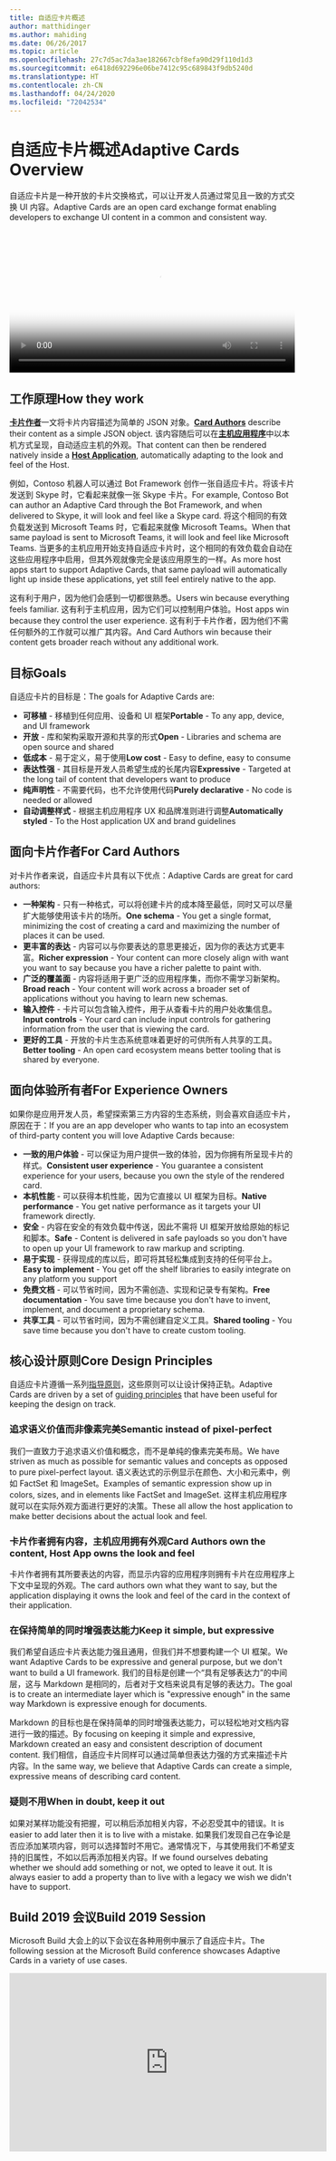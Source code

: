 ```yaml
---
title: 自适应卡片概述
author: matthidinger
ms.author: mahiding
ms.date: 06/26/2017
ms.topic: article
ms.openlocfilehash: 27c7d5ac7da3ae182667cbf8efa90d29f110d1d3
ms.sourcegitcommit: e6418d692296e06be7412c95c689843f9db5240d
ms.translationtype: HT
ms.contentlocale: zh-CN
ms.lasthandoff: 04/24/2020
ms.locfileid: "72042534"
---
```

# <a name="adaptive-cards-overview"></a><span data-ttu-id="074b3-102">自适应卡片概述</span><span class="sxs-lookup"><span data-stu-id="074b3-102">Adaptive Cards Overview</span></span> 

<span data-ttu-id="074b3-103">自适应卡片是一种开放的卡片交换格式，可以让开发人员通过常见且一致的方式交换 UI 内容。</span><span class="sxs-lookup"><span data-stu-id="074b3-103">Adaptive Cards are an open card exchange format enabling developers to exchange UI content in a common and consistent way.</span></span>

<video controls width="100%" poster="./content/videoposter.png">
    <source src="https://adaptivecardsblob.blob.core.windows.net/assets/AdaptiveCardsOverviewVideo.mp4" type="video/mp4">
</video>

## <a name="how-they-work"></a><span data-ttu-id="074b3-104">工作原理</span><span class="sxs-lookup"><span data-stu-id="074b3-104">How they work</span></span>

<span data-ttu-id="074b3-105">[**卡片作者**](authoring-cards/getting-started.md)一文将卡片内容描述为简单的 JSON 对象。</span><span class="sxs-lookup"><span data-stu-id="074b3-105">[**Card Authors**](authoring-cards/getting-started.md) describe their content as a simple JSON object.</span></span> <span data-ttu-id="074b3-106">该内容随后可以在[**主机应用程序**](rendering-cards/getting-started.md)中以本机方式呈现，自动适应主机的外观。</span><span class="sxs-lookup"><span data-stu-id="074b3-106">That content can then be rendered natively inside a [**Host Application**](rendering-cards/getting-started.md), automatically adapting to the look and feel of the Host.</span></span>

<span data-ttu-id="074b3-107">例如，Contoso 机器人可以通过 Bot Framework 创作一张自适应卡片。将该卡片发送到 Skype 时，它看起来就像一张 Skype 卡片。</span><span class="sxs-lookup"><span data-stu-id="074b3-107">For example, Contoso Bot can author an Adaptive Card through the Bot Framework, and when delivered to Skype, it will look and feel like a Skype card.</span></span> <span data-ttu-id="074b3-108">将这个相同的有效负载发送到 Microsoft Teams 时，它看起来就像 Microsoft Teams。</span><span class="sxs-lookup"><span data-stu-id="074b3-108">When that same payload is sent to Microsoft Teams, it will look and feel like Microsoft Teams.</span></span> <span data-ttu-id="074b3-109">当更多的主机应用开始支持自适应卡片时，这个相同的有效负载会自动在这些应用程序中启用，但其外观就像完全是该应用原生的一样。</span><span class="sxs-lookup"><span data-stu-id="074b3-109">As more host apps start to support Adaptive Cards, that same payload will automatically light up inside these applications, yet still feel entirely native to the app.</span></span>

<span data-ttu-id="074b3-110">这有利于用户，因为他们会感到一切都很熟悉。</span><span class="sxs-lookup"><span data-stu-id="074b3-110">Users win because everything feels familiar.</span></span> <span data-ttu-id="074b3-111">这有利于主机应用，因为它们可以控制用户体验。</span><span class="sxs-lookup"><span data-stu-id="074b3-111">Host apps win because they control the user experience.</span></span> <span data-ttu-id="074b3-112">这有利于卡片作者，因为他们不需任何额外的工作就可以推广其内容。</span><span class="sxs-lookup"><span data-stu-id="074b3-112">And Card Authors win because their content gets broader reach without any additional work.</span></span>

## <a name="goals"></a><span data-ttu-id="074b3-113">目标</span><span class="sxs-lookup"><span data-stu-id="074b3-113">Goals</span></span> 

<span data-ttu-id="074b3-114">自适应卡片的目标是：</span><span class="sxs-lookup"><span data-stu-id="074b3-114">The goals for Adaptive Cards are:</span></span>

* <span data-ttu-id="074b3-115">**可移植** - 移植到任何应用、设备和 UI 框架</span><span class="sxs-lookup"><span data-stu-id="074b3-115">**Portable** - To any app, device, and UI framework</span></span>
* <span data-ttu-id="074b3-116">**开放** - 库和架构采取开源和共享的形式</span><span class="sxs-lookup"><span data-stu-id="074b3-116">**Open** - Libraries and schema are open source and shared</span></span>
* <span data-ttu-id="074b3-117">**低成本** - 易于定义，易于使用</span><span class="sxs-lookup"><span data-stu-id="074b3-117">**Low cost** - Easy to define, easy to consume</span></span>
* <span data-ttu-id="074b3-118">**表达性强** - 其目标是开发人员希望生成的长尾内容</span><span class="sxs-lookup"><span data-stu-id="074b3-118">**Expressive** - Targeted at the long tail of content that developers want to produce</span></span>
* <span data-ttu-id="074b3-119">**纯声明性** - 不需要代码，也不允许使用代码</span><span class="sxs-lookup"><span data-stu-id="074b3-119">**Purely declarative** - No code is needed or allowed</span></span>
* <span data-ttu-id="074b3-120">**自动调整样式** - 根据主机应用程序 UX 和品牌准则进行调整</span><span class="sxs-lookup"><span data-stu-id="074b3-120">**Automatically styled** - To the Host application UX and brand guidelines</span></span>

## <a name="for-card-authors"></a><span data-ttu-id="074b3-121">面向卡片作者</span><span class="sxs-lookup"><span data-stu-id="074b3-121">For Card Authors</span></span>
<span data-ttu-id="074b3-122">对卡片作者来说，自适应卡片具有以下优点：</span><span class="sxs-lookup"><span data-stu-id="074b3-122">Adaptive Cards are great for card authors:</span></span>

* <span data-ttu-id="074b3-123">**一种架构** - 只有一种格式，可以将创建卡片的成本降至最低，同时又可以尽量扩大能够使用该卡片的场所。</span><span class="sxs-lookup"><span data-stu-id="074b3-123">**One schema** - You get a single format, minimizing the cost of creating a card and maximizing the number of places it can be used.</span></span>
* <span data-ttu-id="074b3-124">**更丰富的表达** - 内容可以与你要表达的意思更接近，因为你的表达方式更丰富。</span><span class="sxs-lookup"><span data-stu-id="074b3-124">**Richer expression** - Your content can more closely align with want you want to say because you have a richer palette to paint with.</span></span>
* <span data-ttu-id="074b3-125">**广泛的覆盖面** - 内容将适用于更广泛的应用程序集，而你不需学习新架构。</span><span class="sxs-lookup"><span data-stu-id="074b3-125">**Broad reach** - Your content will work across a broader set of applications without you having to learn new schemas.</span></span>
* <span data-ttu-id="074b3-126">**输入控件** - 卡片可以包含输入控件，用于从查看卡片的用户处收集信息。</span><span class="sxs-lookup"><span data-stu-id="074b3-126">**Input controls** - Your card can include input controls for gathering information from the user that is viewing the card.</span></span>
* <span data-ttu-id="074b3-127">**更好的工具** - 开放的卡片生态系统意味着更好的可供所有人共享的工具。</span><span class="sxs-lookup"><span data-stu-id="074b3-127">**Better tooling** - An open card ecosystem means better tooling that is shared by everyone.</span></span>

## <a name="for-experience-owners"></a><span data-ttu-id="074b3-128">面向体验所有者</span><span class="sxs-lookup"><span data-stu-id="074b3-128">For Experience Owners</span></span>
<span data-ttu-id="074b3-129">如果你是应用开发人员，希望探索第三方内容的生态系统，则会喜欢自适应卡片，原因在于：</span><span class="sxs-lookup"><span data-stu-id="074b3-129">If you are an app developer who wants to tap into an ecosystem of third-party content you will love Adaptive Cards because:</span></span>

* <span data-ttu-id="074b3-130">**一致的用户体验** - 可以保证为用户提供一致的体验，因为你拥有所呈现卡片的样式。</span><span class="sxs-lookup"><span data-stu-id="074b3-130">**Consistent user experience** - You guarantee a consistent experience for your users, because you own the style of the rendered card.</span></span>
* <span data-ttu-id="074b3-131">**本机性能** - 可以获得本机性能，因为它直接以 UI 框架为目标。</span><span class="sxs-lookup"><span data-stu-id="074b3-131">**Native performance** - You get native performance as it targets your UI framework directly.</span></span>
* <span data-ttu-id="074b3-132">**安全** - 内容在安全的有效负载中传送，因此不需将 UI 框架开放给原始的标记和脚本。</span><span class="sxs-lookup"><span data-stu-id="074b3-132">**Safe** - Content is delivered in safe payloads so you don't have to open up your UI framework to raw markup and scripting.</span></span>
* <span data-ttu-id="074b3-133">**易于实现** - 获得现成的库以后，即可将其轻松集成到支持的任何平台上。</span><span class="sxs-lookup"><span data-stu-id="074b3-133">**Easy to implement** - You get off the shelf libraries to easily integrate on any platform you support</span></span> 
* <span data-ttu-id="074b3-134">**免费文档** - 可以节省时间，因为不需创造、实现和记录专有架构。</span><span class="sxs-lookup"><span data-stu-id="074b3-134">**Free documentation** - You save time because you don't have to invent, implement, and document a proprietary schema.</span></span>
* <span data-ttu-id="074b3-135">**共享工具** - 可以节省时间，因为不需创建自定义工具。</span><span class="sxs-lookup"><span data-stu-id="074b3-135">**Shared tooling** - You save time because you don't have to create custom tooling.</span></span>

## <a name="core-design-principles"></a><span data-ttu-id="074b3-136">核心设计原则</span><span class="sxs-lookup"><span data-stu-id="074b3-136">Core Design Principles</span></span> 

<span data-ttu-id="074b3-137">自适应卡片遵循一系列[指导原则](resources/principles.md)，这些原则可以让设计保持正轨。</span><span class="sxs-lookup"><span data-stu-id="074b3-137">Adaptive Cards are driven by a set of [guiding principles](resources/principles.md) that have been useful for keeping the design on track.</span></span> 

### <a name="semantic-instead-of-pixel-perfect"></a><span data-ttu-id="074b3-138">追求语义价值而非像素完美</span><span class="sxs-lookup"><span data-stu-id="074b3-138">Semantic instead of pixel-perfect</span></span>
<span data-ttu-id="074b3-139">我们一直致力于追求语义价值和概念，而不是单纯的像素完美布局。</span><span class="sxs-lookup"><span data-stu-id="074b3-139">We have striven as much as possible for semantic values and concepts as opposed to pure pixel-perfect layout.</span></span> <span data-ttu-id="074b3-140">语义表达式的示例显示在颜色、大小和元素中，例如 FactSet 和 ImageSet。</span><span class="sxs-lookup"><span data-stu-id="074b3-140">Examples of semantic expression show up in colors, sizes, and in elements like FactSet and ImageSet.</span></span> <span data-ttu-id="074b3-141">这样主机应用程序就可以在实际外观方面进行更好的决策。</span><span class="sxs-lookup"><span data-stu-id="074b3-141">These all allow the host application to make better decisions about the actual look and feel.</span></span>

### <a name="card-authors-own-the-content-host-app-owns-the-look-and-feel"></a><span data-ttu-id="074b3-142">卡片作者拥有内容，主机应用拥有外观</span><span class="sxs-lookup"><span data-stu-id="074b3-142">Card Authors own the content, Host App owns the look and feel</span></span>
<span data-ttu-id="074b3-143">卡片作者拥有其所要表达的内容，而显示内容的应用程序则拥有卡片在应用程序上下文中呈现的外观。</span><span class="sxs-lookup"><span data-stu-id="074b3-143">The card authors own what they want to say, but the application displaying it owns the look and feel of the card in the context of their application.</span></span>

### <a name="keep-it-simple-but-expressive"></a><span data-ttu-id="074b3-144">在保持简单的同时增强表达能力</span><span class="sxs-lookup"><span data-stu-id="074b3-144">Keep it simple, but expressive</span></span>
<span data-ttu-id="074b3-145">我们希望自适应卡片表达能力强且通用，但我们并不想要构建一个 UI 框架。</span><span class="sxs-lookup"><span data-stu-id="074b3-145">We want Adaptive Cards to be expressive and general purpose, but we don't want to build a UI framework.</span></span>  <span data-ttu-id="074b3-146">我们的目标是创建一个“具有足够表达力”的中间层，这与 Markdown 是相同的，后者对于文档来说具有足够的表达力。</span><span class="sxs-lookup"><span data-stu-id="074b3-146">The goal is to create an intermediate layer which is "expressive enough" in the same way Markdown is expressive enough for documents.</span></span>

<span data-ttu-id="074b3-147">Markdown 的目标也是在保持简单的同时增强表达能力，可以轻松地对文档内容进行一致的描述。</span><span class="sxs-lookup"><span data-stu-id="074b3-147">By focusing on keeping it simple and expressive, Markdown created an easy and consistent description of document content.</span></span>  <span data-ttu-id="074b3-148">我们相信，自适应卡片同样可以通过简单但表达力强的方式来描述卡片内容。</span><span class="sxs-lookup"><span data-stu-id="074b3-148">In the same way, we believe that Adaptive Cards can create a simple, expressive means of describing card content.</span></span>

### <a name="when-in-doubt-keep-it-out"></a><span data-ttu-id="074b3-149">疑则不用</span><span class="sxs-lookup"><span data-stu-id="074b3-149">When in doubt, keep it out</span></span>
<span data-ttu-id="074b3-150">如果对某样功能没有把握，可以稍后添加相关内容，不必忍受其中的错误。</span><span class="sxs-lookup"><span data-stu-id="074b3-150">It is easier to add later then it is to live with a mistake.</span></span> <span data-ttu-id="074b3-151">如果我们发现自己在争论是否应添加某项内容，则可以选择暂时不用它。通常情况下，与其使用我们不希望支持的旧属性，不如以后再添加相关内容。</span><span class="sxs-lookup"><span data-stu-id="074b3-151">If we found ourselves debating whether we should add something or not, we opted to leave it out.  It is always easier to add a property than to live with a legacy we wish we didn't have to support.</span></span>


## <a name="build-2019-session"></a><span data-ttu-id="074b3-152">Build 2019 会议</span><span class="sxs-lookup"><span data-stu-id="074b3-152">Build 2019 Session</span></span>

<span data-ttu-id="074b3-153">Microsoft Build 大会上的以下会议在各种用例中展示了自适应卡片。</span><span class="sxs-lookup"><span data-stu-id="074b3-153">The following session at the Microsoft Build conference showcases Adaptive Cards in a variety of use cases.</span></span> 

<iframe width="560" height="315" src="https://www.youtube.com/embed/wT1yFr_j6IM" frameborder="0" allow="accelerometer; autoplay; encrypted-media; gyroscope; picture-in-picture" allowfullscreen></iframe>
